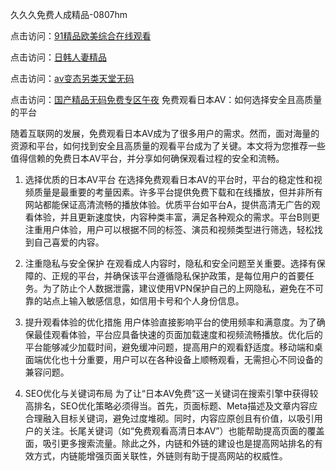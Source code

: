 久久久免费人成精品-0807hm

点击访问：<a href="https://bsdf-5f5.pages.dev/">91精品欧美综合在线观看</a>

点击访问：<a href="https://heiliaoxwd5i8.pages.dev">日韩人妻精品</a>

点击访问：<a href="https://vassv.pages.dev/">av变态另类天堂无码</a>

点击访问：<a href="https://heiliaoe8ajia.pages.dev">国产精品无码免费专区午夜</a>
免费观看日本AV：如何选择安全且高质量的平台

随着互联网的发展，免费观看日本AV成为了很多用户的需求。然而，面对海量的资源和平台，如何找到安全且高质量的观看平台成为了关键。本文将为您推荐一些值得信赖的免费日本AV平台，并分享如何确保观看过程的安全和流畅。

1. 选择优质的日本AV平台
在选择免费观看日本AV的平台时，平台的稳定性和视频质量是最重要的考量因素。许多平台提供免费下载和在线播放，但并非所有网站都能保证高清流畅的播放体验。优质平台如平台A，提供高清无广告的观看体验，并且更新速度快，内容种类丰富，满足各种观众的需求。平台B则更注重用户体验，用户可以根据不同的标签、演员和视频类型进行筛选，轻松找到自己喜爱的内容。

2. 注重隐私与安全保护
在观看成人内容时，隐私和安全问题至关重要。选择有保障的、正规的平台，并确保该平台遵循隐私保护政策，是每位用户的首要任务。为了防止个人数据泄露，建议使用VPN保护自己的上网隐私，避免在不可靠的站点上输入敏感信息，如信用卡号和个人身份信息。

3. 提升观看体验的优化措施
用户体验直接影响平台的使用频率和满意度。为了确保最佳观看体验，平台应具备快速的页面加载速度和视频流畅播放。优化后的平台能够减少加载时间，避免缓冲问题，提高用户的观看舒适度。移动端和桌面端优化也十分重要，用户可以在各种设备上顺畅观看，无需担心不同设备的兼容问题。

4. SEO优化与关键词布局
为了让“日本AV免费”这一关键词在搜索引擎中获得较高排名，SEO优化策略必须得当。首先，页面标题、Meta描述及文章内容应合理融入目标关键词，避免过度堆砌。同时，内容应原创且有价值，以吸引用户的关注。长尾关键词（如“免费观看高清日本AV”）也能帮助提高页面的覆盖面，吸引更多搜索流量。除此之外，内链和外链的建设也是提高网站排名的有效方式，内链能增强页面关联性，外链则有助于提高网站的权威性。
<span style="display:none;">[Canonical link](）</span>
